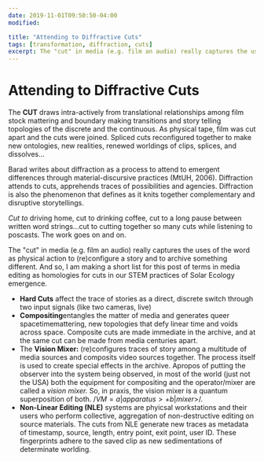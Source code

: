 ```yaml
---
date: 2019-11-01T09:50:50-04:00
modified:

title: "Attending to Diffractive Cuts"
tags: [transformation, diffraction, cuts]
excerpt: The "cut" in media (e.g. film an audio) really captures the uses of the word as physical action to (re)configure a story and to archive something different. And so, I am making a short list for this post of terms in media editing as homologies for cuts in our STEM practices of Solar Ecology emergence.
---
```


# Attending to Diffractive Cuts

The **CUT** draws intra-actively from translational relationships among film stock mattering and boundary making transitions and story telling topologies of the discrete and the continuous. As physical tape, film was cut apart and the cuts were joined. Spliced cuts reconfigured together to make new ontologies, new realities, renewed worldings of clips, splices, and dissolves...

Barad writes about diffraction as a process to attend to emergent differences through material-discursive practices (MtUH, 2006). Diffraction attends to cuts, apprehends traces of possibilities and agencies. Diffraction is also the phenomenon that defines as it knits together complementary and disruptive storytellings.

*Cut to* driving home, cut to drinking coffee, cut to a long pause between written word strings...cut to cutting together so many cuts while listening to poscasts. The work goes on and on. 

The "cut" in media (e.g. film an audio) really captures the uses of the word as physical action to (re)configure a story and to archive something different. And so, I am making a short list for this post of terms in media editing as homologies for cuts in our STEM practices of Solar Ecology emergence.

* **Hard Cuts** affect the trace of stories as a direct, discrete switch through two input signals (like two cameras, live)
* **Compositing**entangles the matter of media and generates queer spacetimemattering, new topologies that defy linear time and voids across space. Composite cuts are made immediate in the archive, and at the same cut can be made from media centuries apart.
* The **Vision Mixer:** (re)configures traces of story among a multitude of media sources and composits video sources together. The process itself is used to create special effects in the archive. Apropos of putting the observer into the system being observed, in most of the world (just not the USA) both the equipment for compositing and the operator/mixer are called a *vision mixer.* So, in praxis, the vision mixer is a quantum superposition of both. $/VM = a|apparatus> + b|mixer>$/.
* **Non-Linear Editing (NLE)** systems are phyicsal  workstations and their users who perform collective, aggregation of non-destructive editing on source materials. The cuts from NLE generate new traces as metadata of timestamp, source, length, entry point, exit point, user ID.  These fingerprints adhere to the saved clip as new sedimentations of determinate worlding. 